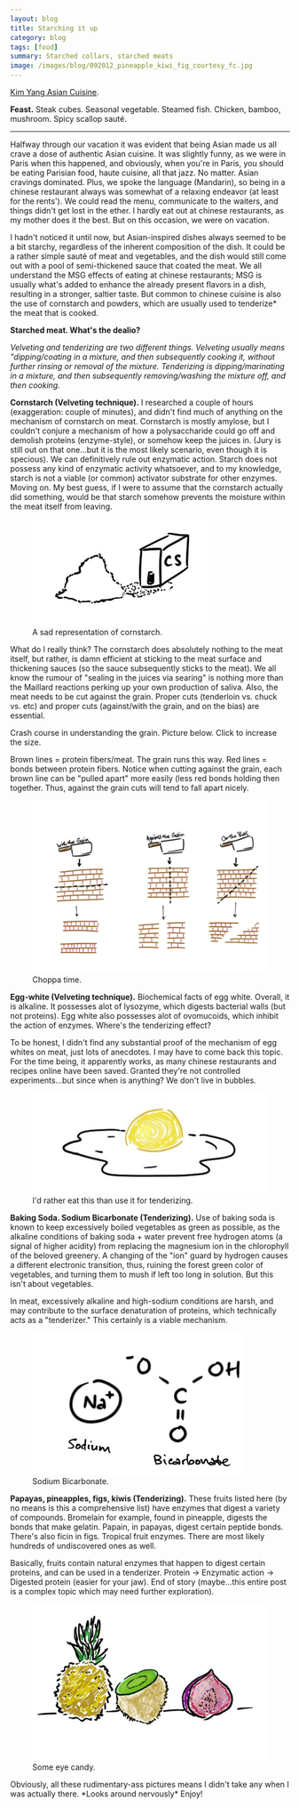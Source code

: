 ```yaml
---
layout: blog
title: Starching it up
category: blog
tags: [food]  
summary: Starched collars, starched meats
image: /images/blog/092012_pineapple_kiwi_fig_courtesy_fc.jpg
---
```


[Kim Yang Asian Cuisine](http://www.yelp.com/biz/kim-yang-paris).

**Feast.** Steak cubes. Seasonal vegetable. Steamed fish. Chicken, bamboo, mushroom. Spicy scallop sauté.

---

Halfway through our vacation it was evident that being Asian made us all crave a dose of authentic Asian cuisine. It was slightly funny, as we were in Paris when this happened, and obviously, when you're in Paris, you should be eating Parisian food, haute cuisine, all that jazz. No matter. Asian cravings dominated. Plus, we spoke the language (Mandarin), so being in a chinese restaurant always was somewhat of a relaxing endeavor (at least for the rents'). We could read the menu, communicate to the waiters, and things didn't get lost in the ether. I hardly eat out at chinese restaurants, as my mother does it the best. But on this occasion, we were on vacation.

I hadn't noticed it until now, but Asian-inspired dishes always seemed to be a bit starchy, regardless of the inherent composition of the dish. It could be a rather simple sauté of meat and vegetables, and the dish would still come out with a pool of semi-thickened sauce that coated the meat. We all understand the MSG effects of eating at chinese restaurants; MSG is usually what's added to enhance the already present flavors in a dish, resulting in a stronger, saltier taste. But common to chinese cuisine is also the use of cornstarch and powders, which are usually used to tenderize* the meat that is cooked.

**Starched meat. What's the dealio?**

*Velveting and tenderizing are two different things. Velveting usually means "dipping/coating in a mixture, and then subsequently cooking it, without further rinsing or removal of the mixture. Tenderizing is dipping/marinating in a mixture, and then subsequently removing/washing the mixture off, and then cooking.*

**Cornstarch (Velveting technique).** I researched a couple of hours (exaggeration: couple of minutes), and didn't find much of anything on the mechanism of cornstarch on meat. Cornstarch is mostly amylose, but I couldn't conjure a mechanism of how a polysaccharide could go off and demolish proteins (enzyme-style), or somehow keep the juices in. (Jury is still out on that one...but it is the most likely scenario, even though it is specious). We can definitively rule out enzymatic action. Starch does not possess any kind of enzymatic activity whatsoever, and to my knowledge, starch is not a viable (or common) activator substrate for other enzymes. Moving on. My best guess, if I were to assume that the cornstarch actually did something, would be that starch somehow prevents the moisture within the meat itself from leaving.

<figure>
    <img src="/images/blog/092012_cornstarch_courtesy_fc.jpg"></img>
    <figcaption>A sad representation of cornstarch.</figcaption>
</figure>

What do I really think? The cornstarch does absolutely nothing to the meat itself, but rather, is damn efficient at sticking to the meat surface and thickening sauces (so the sauce subsequently sticks to the meat). We all know the rumour of "sealing in the juices via searing" is nothing more than the Maillard reactions perking up your own production of saliva. Also, the meat needs to be cut against the grain. Proper cuts (tenderloin vs. chuck vs. etc) and proper cuts (against/with the grain, and on the bias) are essential.

Crash course in understanding the grain. Picture below. Click to increase the size.

Brown lines = protein fibers/meat. The grain runs this way. Red lines = bonds between protein fibers. Notice when cutting against the grain, each brown line can be "pulled apart" more easily (less red bonds holding then together. Thus, against the grain cuts will tend to fall apart nicely.

<figure>
    <img src="/images/blog/092012_grain_cuts_courtesy_fc.jpg"></img>
    <figcaption>Choppa time.</figcaption>
</figure>

**Egg-white (Velveting technique).** Biochemical facts of egg white. Overall, it is alkaline. It possesses alot of lysozyme, which digests bacterial walls (but not proteins). Egg white also possesses alot of ovomucoids, which inhibit the action of enzymes. Where's the tenderizing effect?

To be honest, I didn't find any substantial proof of the mechanism of egg whites on meat, just lots of anecdotes. I may have to come back this topic. For the time being, it apparently works, as many chinese restaurants and recipes online have been saved. Granted they're not controlled experiments...but since when is anything? We don't live in bubbles.

<figure>
    <img src="/images/blog/092012_egg_white_courtesy_fc.jpg"></img>
    <figcaption>I'd rather eat this than use it for tenderizing.</figcaption>
</figure>

**Baking Soda. Sodium Bicarbonate (Tenderizing).** Use of baking soda is known to keep excessively boiled vegetables as green as possible, as the alkaline conditions of baking soda + water prevent free hydrogen atoms (a signal of higher acidity) from replacing the magnesium ion in the chlorophyll of the beloved greenery. A changing of the "ion" guard by hydrogen causes a different electronic transition, thus, ruining the forest green color of vegetables, and turning them to mush if left too long in solution. But this isn't about vegetables.

In meat, excessively alkaline and high-sodium conditions are harsh, and may contribute to the surface denaturation of proteins, which technically acts as a "tenderizer." This certainly is a viable mechanism.

<figure>
    <img src="/images/blog/092012_sodium_bicarbonate_courtesy_fc.jpg"></img>
    <figcaption>Sodium Bicarbonate.</figcaption>
</figure>

**Papayas, pineapples, figs, kiwis (Tenderizing).** These fruits listed here (by no means is this a comprehensive list) have enzymes that digest a variety of compounds. Bromelain for example, found in pineapple, digests the bonds that make gelatin. Papain, in papayas, digest certain peptide bonds. There's also ficin in figs. Tropical fruit enzymes. There are most likely hundreds of undiscovered ones as well.

Basically, fruits contain natural enzymes that happen to digest certain proteins, and can be used in a tenderizer. Protein -> Enzymatic action -> Digested protein (easier for your jaw). End of story (maybe...this entire post is a complex topic which may need further exploration).

<figure>
    <img src="/images/blog/092012_pineapple_kiwi_fig_courtesy_fc.jpg"></img>
    <figcaption>Some eye candy.</figcaption>
</figure>

Obviously, all these rudimentary-ass pictures means I didn't take any when I was actually there. \*Looks around nervously\* Enjoy!

